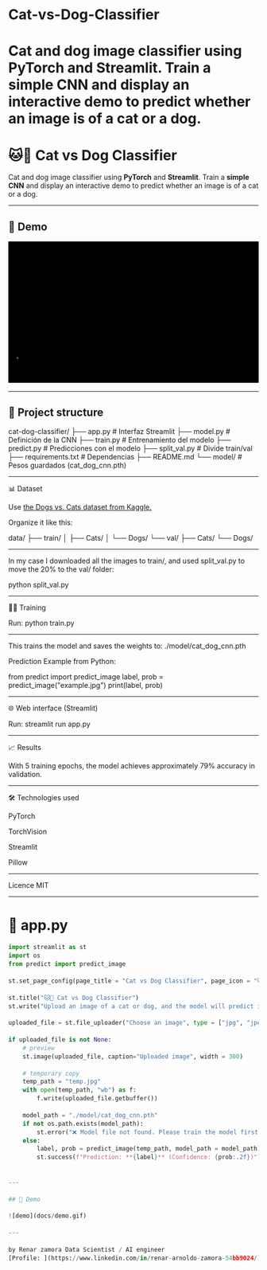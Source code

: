 # Cat-vs-Dog-Classifier
Cat and dog image classifier using **PyTorch** and **Streamlit**. Train a **simple CNN** and display an interactive demo to predict whether an image is of a cat or a dog.
=======
# 🐱🐶 Cat vs Dog Classifier

Cat and dog image classifier using **PyTorch** and **Streamlit**.
Train a **simple CNN** and display an interactive demo to predict whether an image is of a cat or a dog.

---

## 🚀 Demo

![demo](docs/demo.gif)

---

## 📂 Project structure
cat-dog-classifier/
├── app.py # Interfaz Streamlit
├── model.py # Definición de la CNN
├── train.py # Entrenamiento del modelo
├── predict.py # Predicciones con el modelo
├── split_val.py # Divide train/val
├── requirements.txt # Dependencias
├── README.md
└── model/ # Pesos guardados (cat_dog_cnn.pth)

---

📊 Dataset

Use [the Dogs vs. Cats dataset from Kaggle.](https://www.kaggle.com/c/dogs-vs-cats/data)

Organize it like this:

data/
├── train/
│   ├── Cats/
│   └── Dogs/
└── val/
    ├── Cats/
    └── Dogs/

---

In my case I downloaded all the images to train/, and used split_val.py to move the 20% to the val/ folder:

python split_val.py

---

🏋️‍♂️ Training

Run:
python train.py

---

This trains the model and saves the weights to:
./model/cat_dog_cnn.pth

Prediction
Example from Python:

from predict import predict_image
label, prob = predict_image("example.jpg")
print(label, prob)

---

🌐 Web interface (Streamlit)

Run:
streamlit run app.py

---

📈 Results

With 5 training epochs, the model achieves approximately 79% accuracy in validation.

---

🛠️ Technologies used

PyTorch

TorchVision

Streamlit

Pillow

---

Licence MIT


---

# 📄 app.py

```python
import streamlit as st
import os
from predict import predict_image

st.set_page_config(page_title = "Cat vs Dog Classifier", page_icon = "🐱🐶")

st.title("🐱🐶 Cat vs Dog Classifier")
st.write("Upload an image of a cat or dog, and the model will predict its class.")

uploaded_file = st.file_uploader("Choose an image", type = ["jpg", "jpeg", "png"])

if uploaded_file is not None:
    # preview
    st.image(uploaded_file, caption="Uploaded image", width = 300)

    # temporary copy
    temp_path = "temp.jpg"
    with open(temp_path, "wb") as f:
        f.write(uploaded_file.getbuffer())

    model_path = "./model/cat_dog_cnn.pth"
    if not os.path.exists(model_path):
        st.error("❌ Model file not found. Please train the model first by running `train.py`.")
    else:
        label, prob = predict_image(temp_path, model_path = model_path)
        st.success(f"Prediction: **{label}** (Confidence: {prob:.2f})")


---

## 🚀 Demo

![demo](docs/demo.gif)

---

by Renar zamora Data Scientist / AI engineer
[Profile: ](https://www.linkedin.com/in/renar-arnoldo-zamora-54bb9024/)
